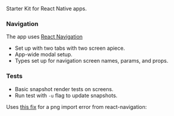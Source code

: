 Starter Kit for React Native apps.

### Navigation

The app uses [React Navigation](https://reactnavigation.org/)

- Set up with two tabs with two screen apiece.
- App-wide modal setup.
- Types set up for navigation screen names, params, and props.

### Tests

- Basic snapshot render tests on screens.
- Run test with `-u` flag to update snapshots.

Uses [this fix](https://github.com/facebook/jest/issues/2663#issuecomment-341384494) for a png import error from react-navigation:
